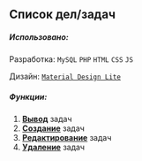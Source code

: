 ## Список дел/задач
##### Использовано:
Разработка: `MySQL` `PHP` `HTML` `CSS` `JS`

Дизайн: [`Material Design Lite`](https://getmdl.io/index.html)
##### Функции:
1. [**Вывод**](https://github.com/Maschenko/testLeadsProject/blob/master/index.php) задач
2. [**Создание**](https://github.com/Maschenko/testLeadsProject/blob/master/add_task.php) задач
3. [**Редактирование**](https://github.com/Maschenko/testLeadsProject/blob/master/edit_task.php) задач
4. [**Удаление**](https://github.com/Maschenko/testLeadsProject/blob/master/delete_task.php) задач